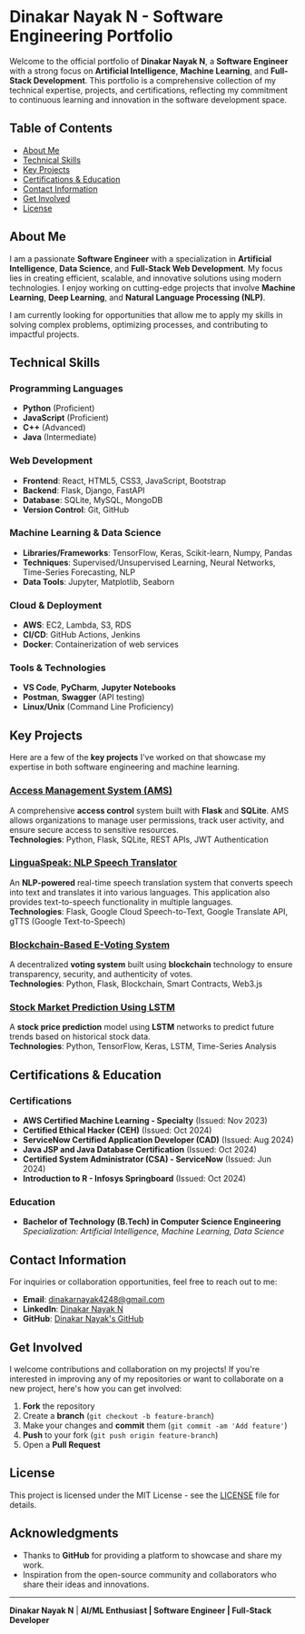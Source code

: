 # Dinakar Nayak N - Software Engineering Portfolio

Welcome to the official portfolio of **Dinakar Nayak N**, a **Software Engineer** with a strong focus on **Artificial Intelligence**, **Machine Learning**, and **Full-Stack Development**. This portfolio is a comprehensive collection of my technical expertise, projects, and certifications, reflecting my commitment to continuous learning and innovation in the software development space.

## Table of Contents

- [About Me](#about-me)
- [Technical Skills](#technical-skills)
- [Key Projects](#key-projects)
- [Certifications & Education](#certifications--education)
- [Contact Information](#contact-information)
- [Get Involved](#get-involved)
- [License](#license)

## About Me

I am a passionate **Software Engineer** with a specialization in **Artificial Intelligence**, **Data Science**, and **Full-Stack Web Development**. My focus lies in creating efficient, scalable, and innovative solutions using modern technologies. I enjoy working on cutting-edge projects that involve **Machine Learning**, **Deep Learning**, and **Natural Language Processing (NLP)**. 

I am currently looking for opportunities that allow me to apply my skills in solving complex problems, optimizing processes, and contributing to impactful projects.

## Technical Skills

### Programming Languages
- **Python** (Proficient)
- **JavaScript** (Proficient)
- **C++** (Advanced)
- **Java** (Intermediate)

### Web Development
- **Frontend**: React, HTML5, CSS3, JavaScript, Bootstrap
- **Backend**: Flask, Django, FastAPI
- **Database**: SQLite, MySQL, MongoDB
- **Version Control**: Git, GitHub

### Machine Learning & Data Science
- **Libraries/Frameworks**: TensorFlow, Keras, Scikit-learn, Numpy, Pandas
- **Techniques**: Supervised/Unsupervised Learning, Neural Networks, Time-Series Forecasting, NLP
- **Data Tools**: Jupyter, Matplotlib, Seaborn

### Cloud & Deployment
- **AWS**: EC2, Lambda, S3, RDS
- **CI/CD**: GitHub Actions, Jenkins
- **Docker**: Containerization of web services

### Tools & Technologies
- **VS Code**, **PyCharm**, **Jupyter Notebooks**
- **Postman**, **Swagger** (API testing)
- **Linux/Unix** (Command Line Proficiency)

## Key Projects

Here are a few of the **key projects** I've worked on that showcase my expertise in both software engineering and machine learning.

### [Access Management System (AMS)](https://github.com/Dinakarnayak/AccessManagement-System)
A comprehensive **access control** system built with **Flask** and **SQLite**. AMS allows organizations to manage user permissions, track user activity, and ensure secure access to sensitive resources.  
**Technologies**: Python, Flask, SQLite, REST APIs, JWT Authentication

### [LinguaSpeak: NLP Speech Translator](https://github.com/Dinakarnayak/LinguaSpeak-NLP-Speech-Translator)
An **NLP-powered** real-time speech translation system that converts speech into text and translates it into various languages. This application also provides text-to-speech functionality in multiple languages.  
**Technologies**: Flask, Google Cloud Speech-to-Text, Google Translate API, gTTS (Google Text-to-Speech)

### [Blockchain-Based E-Voting System](https://github.com/Dinakarnayak/Blockchain-Voting-System)
A decentralized **voting system** built using **blockchain** technology to ensure transparency, security, and authenticity of votes.  
**Technologies**: Python, Flask, Blockchain, Smart Contracts, Web3.js

### [Stock Market Prediction Using LSTM](https://github.com/Dinakarnayak/Stock-Market-Prediction)
A **stock price prediction** model using **LSTM** networks to predict future trends based on historical stock data.  
**Technologies**: Python, TensorFlow, Keras, LSTM, Time-Series Analysis

## Certifications & Education

### Certifications
- **AWS Certified Machine Learning - Specialty** (Issued: Nov 2023)
- **Certified Ethical Hacker (CEH)** (Issued: Oct 2024)
- **ServiceNow Certified Application Developer (CAD)** (Issued: Aug 2024)
- **Java JSP and Java Database Certification** (Issued: Oct 2024)
- **Certified System Administrator (CSA) - ServiceNow** (Issued: Jun 2024)
- **Introduction to R - Infosys Springboard** (Issued: Oct 2024)

### Education
- **Bachelor of Technology (B.Tech) in Computer Science Engineering**  
  *Specialization: Artificial Intelligence, Machine Learning, Data Science*

## Contact Information

For inquiries or collaboration opportunities, feel free to reach out to me:

- **Email**: [dinakarnayak4248@gmail.com](mailto:dinakarnayak4248@gmail.com)
- **LinkedIn**: [Dinakar Nayak N](https://www.linkedin.com/in/dinakar-nayak-n-125762232/)
- **GitHub**: [Dinakar Nayak's GitHub](https://github.com/Dinakarnayak)

## Get Involved

I welcome contributions and collaboration on my projects! If you're interested in improving any of my repositories or want to collaborate on a new project, here's how you can get involved:

1. **Fork** the repository
2. Create a **branch** (`git checkout -b feature-branch`)
3. Make your changes and **commit** them (`git commit -am 'Add feature'`)
4. **Push** to your fork (`git push origin feature-branch`)
5. Open a **Pull Request**

## License

This project is licensed under the MIT License - see the [LICENSE](LICENSE) file for details.

## Acknowledgments

- Thanks to **GitHub** for providing a platform to showcase and share my work.
- Inspiration from the open-source community and collaborators who share their ideas and innovations.

---

**Dinakar Nayak N** | **AI/ML Enthusiast | Software Engineer | Full-Stack Developer**
